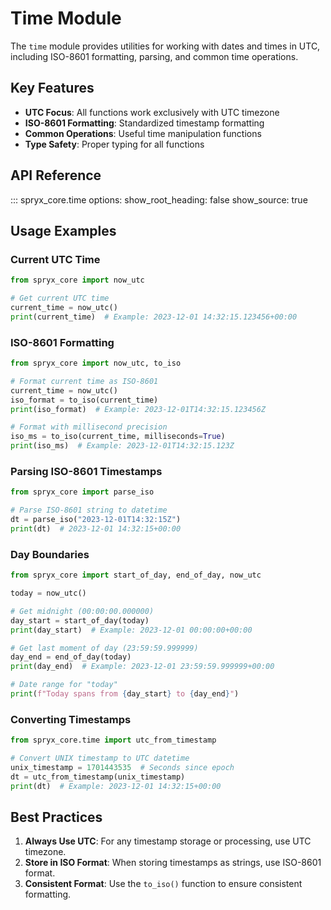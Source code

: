 # Time Module

The `time` module provides utilities for working with dates and times in UTC, including ISO-8601 formatting, parsing, and common time operations.

## Key Features

- **UTC Focus**: All functions work exclusively with UTC timezone
- **ISO-8601 Formatting**: Standardized timestamp formatting
- **Common Operations**: Useful time manipulation functions
- **Type Safety**: Proper typing for all functions

## API Reference

::: spryx_core.time
    options:
      show_root_heading: false
      show_source: true

## Usage Examples

### Current UTC Time

```python
from spryx_core import now_utc

# Get current UTC time
current_time = now_utc()
print(current_time)  # Example: 2023-12-01 14:32:15.123456+00:00
```

### ISO-8601 Formatting

```python
from spryx_core import now_utc, to_iso

# Format current time as ISO-8601
current_time = now_utc()
iso_format = to_iso(current_time)
print(iso_format)  # Example: 2023-12-01T14:32:15.123456Z

# Format with millisecond precision
iso_ms = to_iso(current_time, milliseconds=True)
print(iso_ms)  # Example: 2023-12-01T14:32:15.123Z
```

### Parsing ISO-8601 Timestamps

```python
from spryx_core import parse_iso

# Parse ISO-8601 string to datetime
dt = parse_iso("2023-12-01T14:32:15Z")
print(dt)  # 2023-12-01 14:32:15+00:00
```

### Day Boundaries

```python
from spryx_core import start_of_day, end_of_day, now_utc

today = now_utc()

# Get midnight (00:00:00.000000)
day_start = start_of_day(today)
print(day_start)  # Example: 2023-12-01 00:00:00+00:00

# Get last moment of day (23:59:59.999999)
day_end = end_of_day(today)
print(day_end)  # Example: 2023-12-01 23:59:59.999999+00:00

# Date range for "today"
print(f"Today spans from {day_start} to {day_end}")
```

### Converting Timestamps

```python
from spryx_core.time import utc_from_timestamp

# Convert UNIX timestamp to UTC datetime
unix_timestamp = 1701443535  # Seconds since epoch
dt = utc_from_timestamp(unix_timestamp)
print(dt)  # Example: 2023-12-01 14:32:15+00:00
```

## Best Practices

1. **Always Use UTC**: For any timestamp storage or processing, use UTC timezone.
2. **Store in ISO Format**: When storing timestamps as strings, use ISO-8601 format.
3. **Consistent Format**: Use the `to_iso()` function to ensure consistent formatting. 